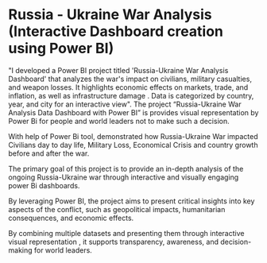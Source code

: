 # Russia - Ukraine War Analysis (Interactive Dashboard creation using Power BI)
"I developed a Power BI project titled 'Russia-Ukraine War Analysis Dashboard' that analyzes the war's impact on civilians, military casualties, and weapon losses. It highlights economic effects on markets, trade, and inflation, as well as infrastructure damage . Data is categorized by country, year, and city for an interactive view".
The project “Russia-Ukraine War Analysis Data Dashboard with Power BI” is provides visual representation by Power Bi for people and world leaders not to make such a decision.

With help of Power Bi tool, demonstrated how Russia-Ukraine War impacted Civilians day to day life, Military Loss, Economical Crisis and country growth before and after the war.

The primary goal of this project is to provide an in-depth 
analysis of the ongoing Russia-Ukraine war through interactive and visually engaging power Bi dashboards.

By leveraging Power BI, the project aims to present critical insights into key aspects of the conflict, such as geopolitical impacts, humanitarian consequences, and economic effects.

By combining multiple datasets and presenting them through interactive visual representation , it supports transparency, awareness, and decision-making for world leaders.
